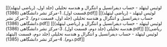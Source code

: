[[(ریاضی لیتهلد) لوئیس لیتهلد - حساب دیفرانسیل و انتگرال و هندسه تحلیلی (جلد اول، قسمت اول). 1-مرکز نشر دانشگاهی (1386).pdf]]
[[(ریاضی لیتهلد) لوئیس لیتهلد - حساب دیفرانسیل و انتگرال و هندسه تحلیلی (جلد اول، قسمت دوم). 2-مرکز نشر دانشگاهی (1386).pdf]]
[[(ریاضی لیتهلد) لوئیس لیتهلد - حساب دیفرانسیل و انتگرال و هندسه تحلیلی (جلد دوم، قسمت اول). 3-مرکز نشر دانشگاهی (1386).pdf]]
[[(ریاضی لیتهلد) لوئیس لیتهلد - حساب دیفرانسیل و انتگرال و هندسه تحلیلی (جلد دوم، قسمت دوم). 4-مرکز نشر دانشگاهی (1385).pdf]]
